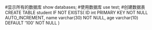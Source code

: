 #显示所有的数据库
show databases;
#使用数据库
use test;
#创建数据表
CREATE TABLE student IF NOT EXISTS(
	ID int PRIMARY KEY NOT NULL AUTO_INCREMENT,
	name varchar(30) NOT NULL,
	age varchar(10) DEFAULT '100' NOT NULL
)
